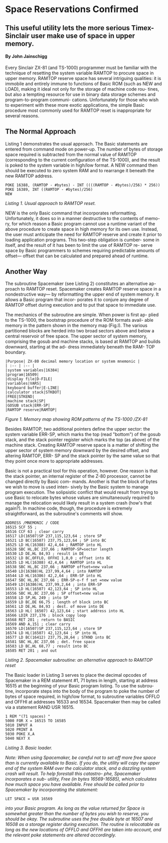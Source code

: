 # Space Reservations Confirmed 

## This useful utility lets the more serious Timex-Sinclair user make use of space in upper memory.

#### By John Jainschigg

Every Sinclair ZX-81 (and TS-1000) programmer must be familiar with the technique of resetting the  system variable RAMTOP to procure space in upper memory. RAMTOP reserve space has several intriguing qualities: it is immobile and entirely immune to functions of Basic ROM (such as NEW  and LOAD), making it ideal not only  for the storage of machine code rou-  tines, but also a tempting resource for  use in binary data storage schemes  and program-to-program communi-  cations. Unfortunately for those who  wish to experiment with these more  exotic applications, the simple Basic  procedure most commonly used for  RAMTOP reset is inappropriate for  several reasons. 

## The Normal Approach 

Listing 1 demonstrates the usual  approach. The Basic statements are  entered from command mode on  power-up. The number of bytes of storage  space required is subtracted from the  normal value of RAMTOP (corresponding to the current configuration  of the TS-1000), and the result is poked  to the system variable in high/low  format. A NEW command then should be executed to zero system RAM and  to rearrange it beneath the new RAMTOP address.

```
POKE 16388, (RAMTOP - #bytes) - INT ((((RAMTOP - #bytes)/256) * 256)) 
POKE 16389, INT ((RAMTOP - #bytes)/256) 
NEW
```
_Listing 1. Usual approach to RAMTOP reset._

NEW is the only Basic command  that incorporates reformatting. Unfortunately, it does so in a manner  destructive to the contents of memo-  ry, for which reason a Basic program  cannot use a runtime variant of the  above procedure to create space in  high memory for its own use. Instead,  the user must anticipate the need for  RAMTOP reserve and create it prior  to loading application programs. This two-step obligation is cumber-  some in itself, and the result of it has  been to limit the use of RAMTOP re-  serve space by Basic programmers to  schemes requiring predictable amounts  of offset— offset that can be calculated  and prepared ahead of runtime. 

## Another Way 

The subroutine Spacemaker (see  Listing 2) constitutes an alternative ap-  proach to RAMTOP reset. Spacemaker  creates RAMTOP reserve space in a  nondestructive way— by reformatting  the upper end of system memory. It  allows a Basic program that incor-  porates it to conjure any degree of  RAMTOP offset during execution and  to put that space to immediate use. 

The mechanics of the subroutine  are simple. When power is first ap-  plied to the TS-1000, the bootstrap  procedure of the ROM formats avail-  able memory in the pattern shown in  the memory map (Fig.l). The various  partitioned blocks are herded into  two broad sectors above and below a  central reservoir of free space. The  upper sector of system memory,  comprising the gosub and machine  stacks, is based at RAMTOP and  builds downward, starting at the ad-  dress immediately beneath the RAM-  TOP boundary. 

```
|Purpose| ZX-80 decimal memory location or system mnemonic |
| :-- | :-- |
|system variables|16384|
|program|16509| 
|display file|D-FILE|
|variables|VARS|
|keyboard buffer|E-LINE|
|calculator stack|STKBOT|
|FREE|STKEND|
|machine stack|SP| 
|GOSUB stack|ERR-SP| 
|RAMTOP reserve|RAMTOP| 
```

_Figure 1. Memory map showing ROM patterns of the TS-1000 /ZX-81_

Besides RAMTOP, two additional  pointers define the upper sector: the  system variable ERR-SP, which  marks the top (read "bottom") of the  gosub stack, and the stack pointer  register which marks the top (as  above) of the machine stack. Creating  RAMTOP reserve space is a matter of shifting the upper sector of system  memory downward by the desired  offset, and altering RAMTOP, ERR-  SP and the stack pointer by the same  value so that they point once more to  appropriate addresses.

Basic is not a practical tool for this  operation, however. One reason is  that the stack pointer, an internal  register of the Z-80 processor, cannot  be changed directly by Basic com-  mands. Another is that the block of  bytes we wish to move is used inten-  sively by the Basic system to manage  program execution. The solipsistic conflict that would  result from trying to use Basic to  relocate bytes whose values are simultaneously required to manage the  relocation would likely result in a  system crash (how's that again?). In  machine code, though, the procedure  is extremely straightforward, as the  subroutine's comments will show.

```
ADDRESS /MNEMONIC / CODE 
16515 SCF 55 ; 
16516 CCF 63 ; clear carry 
16517 LD(16507)SP 237,115,123,64 ; store SP 
16521 LD BC(16507) 237,75,123,64 ; SP into BC 
16525 LD HL(16388) 42,4,64 ; RAMTOP into HL 
16528 SBC HL,BC 237,66 ; RAMTOP-SP=sector length 
16530 LD DE,HL 84,93 ; result in DE 
16532 LD BC,OFFLO, OFFHI 1,0,0 ; offset into BC 
16535 LD HL(16388) 42,4,64 ; RAMTOP into HL 
16538 SBC HL,BC 237,66 ; RAMTOP offset=new value 
16540 LD(16388)HL 237,99,4,64 ; into RAMTOP 
16544 LD HL(16386) 42,2,64 ; ERR-SP into HL 
16547 SBC HL,BC 237,66 ; ERR-SP-o-f f set =new value 
16549 LD(16386)HL 237,99,2,64 ; into ERR-SP 
16553 LD HL(16507) 42,123,64 ; SP into HL 
16556 SBC HL,BC 237,66 ; SP offset=new value 
16558 LD SP,HL 249 ; into SP 
16559 LD BC,DE 66,75 ; length of block into BC 
16561 LD DE,HL 84,93 ; dest. of move into DE 
16563 LD HL( 16507) 42,123,64 ; start address into HL 
16566 LDIR 237,176 ; block copy loop 
16568 RET 201 ; return to BASIC 
16569 AND A,151 ; clear carry 
16570 LD(16507)SP 237,115,123,64 ; store SP 
16574 LD HL(16507) 42,123,64 ; SP into HL 
16577 LD BC(16412) 237,75,28,64 ; STKND into BC 
16581 SBC HL,BC 237,66 ; det. free space 
16583 LD BC,HL 68,77 ; result into BC 
16585 RET 201 ; and out 
```
_Listing 2. Spacemaker subroutine: an alternative approach to RAMTOP reset_ 

The Basic loader in Listing 3 serves  to place the decimal opcodes of  Spacemaker in a REM statement #1,  71 bytes in length, starting at address  16515 at the beginning of your Basic  program listing. To use the subrou-  tine, incorporate steps into the body  of the program to poke the number of  bytes of space required, in high/low  format, to subroutine variables  OFFLO and OFFHI at addresses 16533  and 16534. Spacemaker then may be called via a statement RAND USR  16515. 

```
1 REM "(71 spaces) " 
5000 FOR X = 16515 TO 16585 
5010 INPUT A 
5020 PRINT A
5030 POKE X,A 
5040 NEXT X 
```
_Listing 3. Basic loader._ 

_Note: When using Spacemaker, be careful  not to set off more free space than is  currently available to Basic. If you do,  the utility will copy the upper end of  the system RAM over the calculator  stack, and a dazzling system crash will  result. To help forestall this catastro-  phe, Spacemaker incorporates a sub-  utility, Free (in bytes 16569-16585),  which calculates how much space you  have available. Free should be called  prior to Spacemaker by incorporating  the statement:_ 

```
LET SPACE = USR 16569 
```
_into your Basic program. As long as the  value returned for Space is somewhat  greater than the number of bytes you  wish to reserve, you should be okay. 
The subroutine uses the free double byte at 16507 and 16508 as a  storage register during execution. The routine is relocatable as long  as the new locations of OFFLO and  OFFHI are taken into account, and the  relevant poke statements are altered accordingly._

